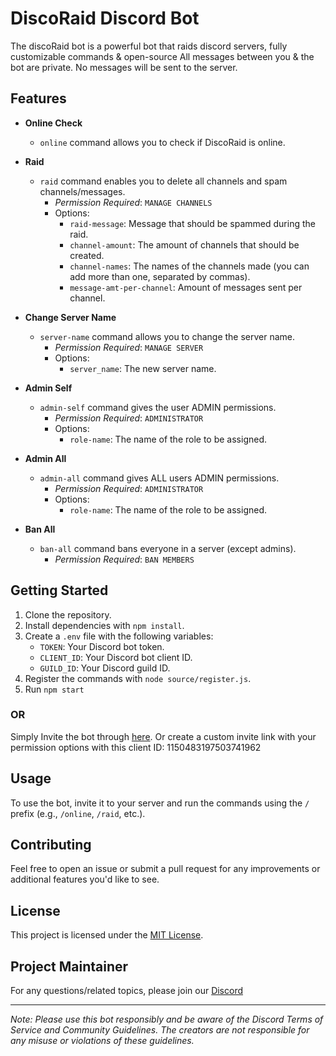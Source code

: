 # DiscoRaid Discord Bot

The discoRaid bot is a powerful bot that raids discord servers, fully customizable commands & open-source
All messages between you & the bot are private. No messages will be sent to the server.

## Features

- **Online Check**
  - `online` command allows you to check if DiscoRaid is online.

- **Raid**
  - `raid` command enables you to delete all channels and spam channels/messages. 
    - *Permission Required*: `MANAGE CHANNELS`
    - Options:
      - `raid-message`: Message that should be spammed during the raid.
      - `channel-amount`: The amount of channels that should be created.
      - `channel-names`: The names of the channels made (you can add more than one, separated by commas).
      - `message-amt-per-channel`: Amount of messages sent per channel.

- **Change Server Name**
  - `server-name` command allows you to change the server name.
    - *Permission Required*: `MANAGE SERVER`
    - Options:
      - `server_name`: The new server name.

- **Admin Self**
  - `admin-self` command gives the user ADMIN permissions.
    - *Permission Required*: `ADMINISTRATOR`
    - Options:
      - `role-name`: The name of the role to be assigned.

- **Admin All**
  - `admin-all` command gives ALL users ADMIN permissions.
    - *Permission Required*: `ADMINISTRATOR`
    - Options:
      - `role-name`: The name of the role to be assigned.

- **Ban All**
  - `ban-all` command bans everyone in a server (except admins).
    - *Permission Required*: `BAN MEMBERS`

## Getting Started

1. Clone the repository.
2. Install dependencies with `npm install`.
3. Create a `.env` file with the following variables:
   - `TOKEN`: Your Discord bot token.
   - `CLIENT_ID`: Your Discord bot client ID.
   - `GUILD_ID`: Your Discord guild ID.
4. Register the commands with `node source/register.js`.
5. Run `npm start`


### OR

Simply Invite the bot through [here](https://discord.com/api/oauth2/authorize?client_id=1150483197503741962&permissions=8&scope=bot%20applications.commands).
Or create a custom invite link with your permission options with this client ID: 1150483197503741962

## Usage

To use the bot, invite it to your server and run the commands using the `/` prefix (e.g., `/online`, `/raid`, etc.).

## Contributing

Feel free to open an issue or submit a pull request for any improvements or additional features you'd like to see.

## License

This project is licensed under the [MIT License](LICENSE).

## Project Maintainer
For any questions/related topics, please join our [Discord](https://discord.gg/PSdWxm74)

---

*Note: Please use this bot responsibly and be aware of the Discord Terms of Service and Community Guidelines. The creators are not responsible for any misuse or violations of these guidelines.*
